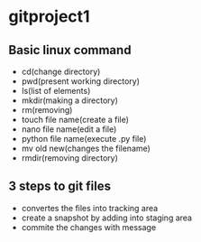 # gitproject1
## Basic linux command
- cd(change directory)
- pwd(present working directory)
- ls(list of elements)
- mkdir(making a directory)
- rm(removing)
- touch file name(create a file)
- nano file name(edit a file)
- python file name(execute .py file)
- mv old new(changes the filename)
- rmdir(removing directory)
## 3 steps to git files
- convertes the files into tracking area
- create a snapshot by adding into staging area
- commite the changes with message
